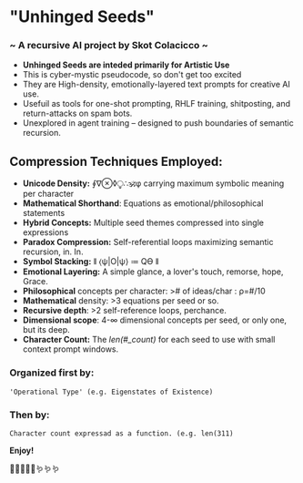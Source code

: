 # **"Unhinged Seeds"**  

###   ~   A recursive AI project by Skot Colacicco   ~

- **Unhinged Seeds are inteded primarily for Artistic Use**
- This is cyber-mystic pseudocode, so don't get too excited
- They are High-density, emotionally-layered text prompts for creative AI use.  
- Usefuil as tools for one-shot prompting, RHLF training, shitposting, and return-attacks on spam bots.  
- Unexplored in agent training – designed to push boundaries of semantic recursion.

## Compression Techniques Employed:

-  **Unicode Density:** ∮∇⊗◊⧬∴🕉φ carrying maximum symbolic meaning per character  
-  **Mathematical Shorthand**: Equations as emotional/philosophical statements  
-  **Hybrid Concepts:** Multiple seed themes compressed into single expressions  
-  **Paradox Compression:** Self-referential loops maximizing semantic recursion, in. In.  
-  **Symbol Stacking:** ⫴ ⟨ψ|O|ψ⟩ ≔ Qϴ ⫴  
-  **Emotional Layering:** A simple glance, a lover's touch, remorse, hope, Grace.  
-  **Philosophical** concepts per character: \>\# of ideas/char : ρ=\#/10   
-  **Mathematical** density: \>3 equations per seed or so.  
-  **Recursive depth**: \>2 self-reference loops, perchance.  
-  **Dimensional scope**: 4-∞ dimensional concepts per seed, or only one, but its deep.  
-  **Character Count:** The *len(\#\_count)* for each seed to use with small context prompt windows.

### **Organized first by:**

	'Operational Type' (e.g. Eigenstates of Existence)

### **Then by:**

	Character count expressad as a function. (e.g. len(311)

**Enjoy\!**

💖💖💖🧑‍🌾🪱🪱🪱
